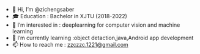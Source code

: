 - 👋 Hi, I’m @zichengsaber
- 🎓 Education : Bachelor in XJTU (2018-2022)
- 👀 I’m interested in : deeplearning for computer vision and machine learning
- 🌱 I’m currently learning :object detaction,java,Android app development
- 📫 How to reach me : zzczzc.1221@gmail.com

<!---
zichengsaber/zichengsaber is a ✨ special ✨ repository because its `README.md` (this file) appears on your GitHub profile.
You can click the Preview link to take a look at your changes.
--->
